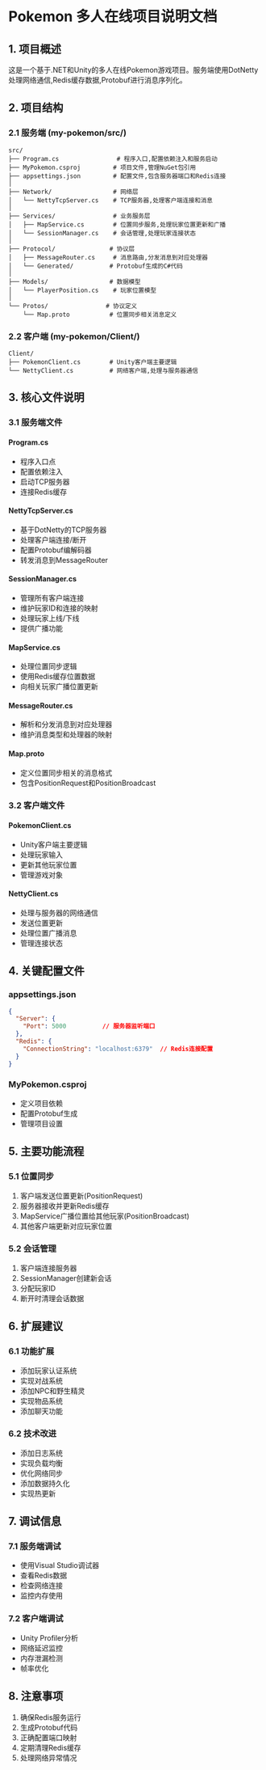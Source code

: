 # Pokemon 多人在线项目说明文档

## 1. 项目概述
这是一个基于.NET和Unity的多人在线Pokemon游戏项目。服务端使用DotNetty处理网络通信,Redis缓存数据,Protobuf进行消息序列化。

## 2. 项目结构

### 2.1 服务端 (my-pokemon/src/)
```
src/
├── Program.cs                # 程序入口,配置依赖注入和服务启动
├── MyPokemon.csproj         # 项目文件,管理NuGet包引用
├── appsettings.json         # 配置文件,包含服务器端口和Redis连接
│
├── Network/                 # 网络层
│   └── NettyTcpServer.cs    # TCP服务器,处理客户端连接和消息
│
├── Services/                # 业务服务层
│   ├── MapService.cs        # 位置同步服务,处理玩家位置更新和广播
│   └── SessionManager.cs    # 会话管理,处理玩家连接状态
│
├── Protocol/               # 协议层
│   ├── MessageRouter.cs     # 消息路由,分发消息到对应处理器
│   └── Generated/          # Protobuf生成的C#代码
│
├── Models/                 # 数据模型
│   └── PlayerPosition.cs    # 玩家位置模型
│
└── Protos/                # 协议定义
    └── Map.proto           # 位置同步相关消息定义
```

### 2.2 客户端 (my-pokemon/Client/)
```
Client/
├── PokemonClient.cs        # Unity客户端主要逻辑
└── NettyClient.cs          # 网络客户端,处理与服务器通信
```

## 3. 核心文件说明

### 3.1 服务端文件

#### Program.cs
- 程序入口点
- 配置依赖注入
- 启动TCP服务器
- 连接Redis缓存

#### NettyTcpServer.cs
- 基于DotNetty的TCP服务器
- 处理客户端连接/断开
- 配置Protobuf编解码器
- 转发消息到MessageRouter

#### SessionManager.cs
- 管理所有客户端连接
- 维护玩家ID和连接的映射
- 处理玩家上线/下线
- 提供广播功能

#### MapService.cs
- 处理位置同步逻辑
- 使用Redis缓存位置数据
- 向相关玩家广播位置更新

#### MessageRouter.cs
- 解析和分发消息到对应处理器
- 维护消息类型和处理器的映射

#### Map.proto
- 定义位置同步相关的消息格式
- 包含PositionRequest和PositionBroadcast

### 3.2 客户端文件

#### PokemonClient.cs
- Unity客户端主要逻辑
- 处理玩家输入
- 更新其他玩家位置
- 管理游戏对象

#### NettyClient.cs
- 处理与服务器的网络通信
- 发送位置更新
- 处理位置广播消息
- 管理连接状态

## 4. 关键配置文件

### appsettings.json
```json
{
  "Server": {
    "Port": 5000          // 服务器监听端口
  },
  "Redis": {
    "ConnectionString": "localhost:6379"  // Redis连接配置
  }
}
```

### MyPokemon.csproj
- 定义项目依赖
- 配置Protobuf生成
- 管理项目设置

## 5. 主要功能流程

### 5.1 位置同步
1. 客户端发送位置更新(PositionRequest)
2. 服务器接收并更新Redis缓存
3. MapService广播位置给其他玩家(PositionBroadcast)
4. 其他客户端更新对应玩家位置

### 5.2 会话管理
1. 客户端连接服务器
2. SessionManager创建新会话
3. 分配玩家ID
4. 断开时清理会话数据

## 6. 扩展建议

### 6.1 功能扩展
- 添加玩家认证系统
- 实现对战系统
- 添加NPC和野生精灵
- 实现物品系统
- 添加聊天功能

### 6.2 技术改进
- 添加日志系统
- 实现负载均衡
- 优化网络同步
- 添加数据持久化
- 实现热更新

## 7. 调试信息

### 7.1 服务端调试
- 使用Visual Studio调试器
- 查看Redis数据
- 检查网络连接
- 监控内存使用

### 7.2 客户端调试
- Unity Profiler分析
- 网络延迟监控
- 内存泄漏检测
- 帧率优化

## 8. 注意事项
1. 确保Redis服务运行
2. 生成Protobuf代码
3. 正确配置端口映射
4. 定期清理Redis缓存
5. 处理网络异常情况 